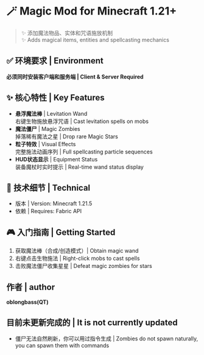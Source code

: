 # 🪄 Magic Mod for Minecraft 1.21+

> ✨ 添加魔法物品、实体和咒语施放机制  
> ✨ Adds magical items, entities and spellcasting mechanics

## ✅ 环境要求 | Environment
**必须同时安装客户端和服务端 | Client & Server Required**

## ✨ 核心特性 | Key Features
- **悬浮魔法棒** | Levitation Wand  
  右键生物施放悬浮咒语 | Cast levitation spells on mobs
- **魔法僵尸** | Magic Zombies  
  掉落稀有魔法之星 | Drop rare Magic Stars
- **粒子特效** | Visual Effects  
  完整施法动画序列 | Full spellcasting particle sequences
- **HUD状态显示** | Equipment Status  
  装备魔杖时实时提示 | Real-time wand status display

## 🧩 技术细节 | Technical
- 版本 | Version: Minecraft 1.21.5
- 依赖 | Requires: Fabric API

## 🎮 入门指南 | Getting Started
1. 获取魔法棒（合成/创造模式）| Obtain magic wand
2. 右键点击生物施法 | Right-click mobs to cast spells
3. 击败魔法僵尸收集星星 | Defeat magic zombies for stars

## 作者 | author
**oblongbass(QT)**

## 目前未更新完成的 | It is not currently updated
- 僵尸无法自然刷新，你可以用过指令生成 | Zombies do not spawn naturally, you can spawn them with commands

